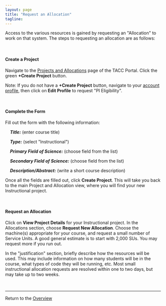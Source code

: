```yaml
---
layout: page
title: "Request an Allocation"
tagline:
---
```


Access to the various resources is gained by requesting an "Allocation" to work
on that system. The steps to requesting an allocation are as follows:

<br>

#### Create a Project

Navigate to the [Projects and Allocations](https://portal.tacc.utexas.edu/projects-and-allocations)
page of the TACC Portal. Click the green **+Create Project** button.

Note: If you do not have a **+Create Project** button, navigate to your
[account profile](https://portal.tacc.utexas.edu/projects-and-allocations), then
click on **Edit Profile** to request "PI Eligibility".


<br>

#### Complete the Form

Fill out the form with the following information:


&nbsp;&nbsp;&nbsp;&nbsp;***Title:*** (enter course title)

&nbsp;&nbsp;&nbsp;&nbsp;***Type:*** (select "Instructional")

&nbsp;&nbsp;&nbsp;&nbsp;***Primary Field of Science:*** (choose field from the list)

&nbsp;&nbsp;&nbsp;&nbsp;***Secondary Field of Science:*** (choose field from the list)

&nbsp;&nbsp;&nbsp;&nbsp;***Description/Abstract:*** (write a short course description)


Once all the fields are filled out, click **Create Project**. This will take you
back to the main Project and Allocation view, where you will find your new
Instructional project.


<br>

#### Request an Allocation

Click on **View Project Details** for your Instructional project. In the Allocations
section, choose **Request New Allocation**. Choose the machine(s) appropriate for
your course, and request a small number of Service Units. A good general estimate
is to start with 2,000 SUs. You may request more if you run out.

In the "justification" section, briefly describe how the resources will be used.
This may include information on how many students will be in the course, what types
of code they will be running, etc. Most small instructional allocation requests
are resolved within one to two days, but may take up to two weeks.


<br>

---
Return to the [Overview](../index.md)
